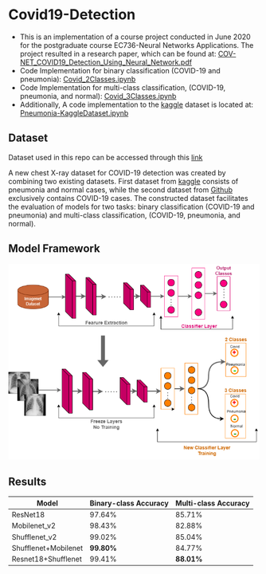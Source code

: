 # Covid19-Detection

* This is an implementation of a course project conducted in June 2020 for the postgraduate course EC736-Neural Networks Applications. The project resulted in a research paper, which can be found at: [COV-NET_COVID19_Detection_Using_Neural_Network.pdf](COV-NET_COVID19_Detection_Using_Neural_Network.pdf)
* Code Implementation for binary classification (COVID-19 and pneumonia): [Covid_2Classes.ipynb](Covid_2Classes.ipynb)
* Code Implementation for multi-class classification, (COVID-19, pneumonia, and normal): [Covid_3Classes.ipynb](Covid_3Classes.ipynb)
* Additionally, A code implementation to the [kaggle](https://www.kaggle.com/paultimothymooney/chest-xray-pneumonia) dataset is located at: [Pneumonia-KaggleDataset.ipynb](Pneumonia-KaggleDataset.ipynb)

## Dataset
Dataset used in this repo can be accessed through this [link](https://drive.google.com/file/d/12nT-yTns2PAEZHf3B2XNL6V_nUfw-YHv/view)

A new chest X-ray dataset for COVID-19 detection was created by combining two existing datasets. First dataset from [kaggle](https://www.kaggle.com/paultimothymooney/chest-xray-pneumonia) consists of pneumonia and normal cases, while the second dataset from [Github](https://github.com/ieee8023/covid-chestxray-dataset) exclusively contains COVID-19 cases.
The constructed dataset facilitates the evaluation of models for two tasks: binary classification (COVID-19 and pneumonia) and multi-class classification, (COVID-19, pneumonia, and normal).

## Model Framework
![Model Framework](Images/model.png)

## Results
| Model                | Binary-class Accuracy | Multi-class Accuracy |
| -------------------- | --------------------- |--------------------- |
| ResNet18             |        97.64%         |      85.71%          |
| Mobilenet_v2         |        98.43%         |      82.88%          |
| Shufflenet_v2        |        99.02%         |      85.04%          |
| Shufflenet+Mobilenet |        **99.80%**     |      84.77%          |
| Resnet18+Shufflenet  |        99.41%         |      **88.01%**      |


